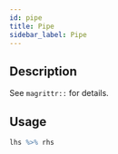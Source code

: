 ```yaml
---
id: pipe
title: Pipe
sidebar_label: Pipe
---
```


## Description

See `magrittr::` for details.


## Usage

```r
lhs %>% rhs
```


